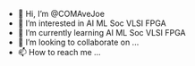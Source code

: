 - 👋 Hi, I’m @COMAveJoe
- 👀 I’m interested in AI ML Soc VLSI FPGA
- 🌱 I’m currently learning AI ML Soc VLSI FPGA
- 💞️ I’m looking to collaborate on ...
- 📫 How to reach me ...

<!---
COMAveJoe/COMAveJoe is a ✨ special ✨ repository because its `README.md` (this file) appears on your GitHub profile.
You can click the Preview link to take a look at your changes.
--->
